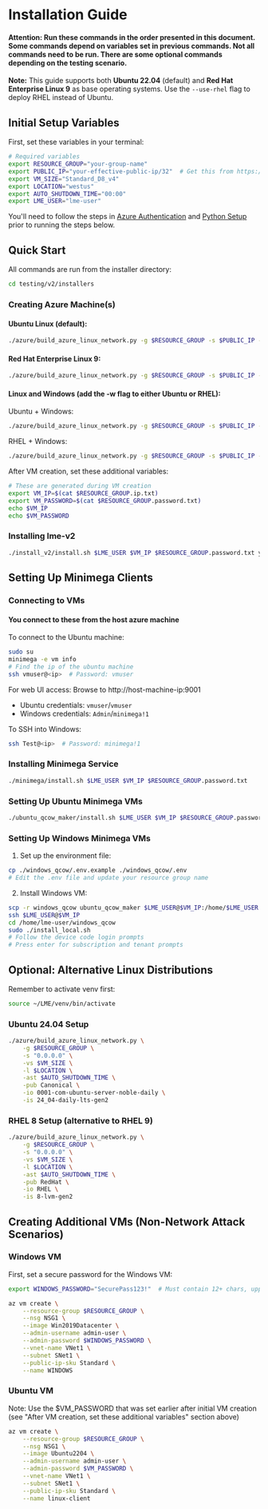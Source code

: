 # Installation Guide
#### Attention: Run these commands in the order presented in this document. Some commands depend on variables set in previous commands. Not all commands need to be run. There are some optional commands depending on the testing scenario.

**Note:** This guide supports both **Ubuntu 22.04** (default) and **Red Hat Enterprise Linux 9** as base operating systems. Use the `--use-rhel` flag to deploy RHEL instead of Ubuntu.

## Initial Setup Variables
First, set these variables in your terminal:

```bash
# Required variables
export RESOURCE_GROUP="your-group-name"
export PUBLIC_IP="your-effective-public-ip/32"  # Get this from https://www.whatismyip.com/
export VM_SIZE="Standard_D8_v4"
export LOCATION="westus"
export AUTO_SHUTDOWN_TIME="00:00"
export LME_USER="lme-user"
```

You'll need to follow the steps in [Azure Authentication](/testing/v2/installers/azure/build_azure_linux_network.md#authentication) and 
[Python Setup](/testing/v2/installers/azure/build_azure_linux_network.md#setup) prior to running the steps below.

## Quick Start
All commands are run from the installer directory:

```bash
cd testing/v2/installers
```

### Creating Azure Machine(s)

#### Ubuntu Linux (default):
```bash
./azure/build_azure_linux_network.py -g $RESOURCE_GROUP -s $PUBLIC_IP -vs $VM_SIZE -l $LOCATION -ast $AUTO_SHUTDOWN_TIME
```

#### Red Hat Enterprise Linux 9:
```bash
./azure/build_azure_linux_network.py -g $RESOURCE_GROUP -s $PUBLIC_IP -vs $VM_SIZE -l $LOCATION -ast $AUTO_SHUTDOWN_TIME --use-rhel
```

#### Linux and Windows (add the -w flag to either Ubuntu or RHEL):
Ubuntu + Windows:
```bash
./azure/build_azure_linux_network.py -g $RESOURCE_GROUP -s $PUBLIC_IP -vs $VM_SIZE -l $LOCATION -ast $AUTO_SHUTDOWN_TIME -w
```

RHEL + Windows:
```bash
./azure/build_azure_linux_network.py -g $RESOURCE_GROUP -s $PUBLIC_IP -vs $VM_SIZE -l $LOCATION -ast $AUTO_SHUTDOWN_TIME --use-rhel -w
```

After VM creation, set these additional variables:
```bash
# These are generated during VM creation
export VM_IP=$(cat $RESOURCE_GROUP.ip.txt)
export VM_PASSWORD=$(cat $RESOURCE_GROUP.password.txt)
echo $VM_IP
echo $VM_PASSWORD
```

### Installing lme-v2
```bash
./install_v2/install.sh $LME_USER $VM_IP $RESOURCE_GROUP.password.txt your-branch-name 
```

## Setting Up Minimega Clients

### Connecting to VMs

#### You connect to these from the host azure machine

To connect to the Ubuntu machine:
```bash
sudo su
minimega -e vm info
# Find the ip of the ubuntu machine
ssh vmuser@<ip>  # Password: vmuser
```

For web UI access: Browse to http://host-machine-ip:9001
- Ubuntu credentials: `vmuser`/`vmuser`
- Windows credentials: `Admin`/`minimega!1`

To SSH into Windows:
```bash
ssh Test@<ip>  # Password: minimega!1
```

### Installing Minimega Service
```bash
./minimega/install.sh $LME_USER $VM_IP $RESOURCE_GROUP.password.txt
```

### Setting Up Ubuntu Minimega VMs
```bash
./ubuntu_qcow_maker/install.sh $LME_USER $VM_IP $RESOURCE_GROUP.password.txt
```

### Setting Up Windows Minimega VMs
1. Set up the environment file:
```bash
cp ./windows_qcow/.env.example ./windows_qcow/.env
# Edit the .env file and update your resource group name
```

2. Install Windows VM:
```bash
scp -r windows_qcow ubuntu_qcow_maker $LME_USER@$VM_IP:/home/$LME_USER
ssh $LME_USER@$VM_IP 
cd /home/lme-user/windows_qcow
sudo ./install_local.sh
# Follow the device code login prompts
# Press enter for subscription and tenant prompts
```

## Optional: Alternative Linux Distributions

Remember to activate venv first:
```bash
source ~/LME/venv/bin/activate
```

### Ubuntu 24.04 Setup
```bash
./azure/build_azure_linux_network.py \
    -g $RESOURCE_GROUP \
    -s "0.0.0.0" \
    -vs $VM_SIZE \
    -l $LOCATION \
    -ast $AUTO_SHUTDOWN_TIME \
    -pub Canonical \
    -io 0001-com-ubuntu-server-noble-daily \
    -is 24_04-daily-lts-gen2
```

### RHEL 8 Setup (alternative to RHEL 9)
```bash
./azure/build_azure_linux_network.py \
    -g $RESOURCE_GROUP \
    -s "0.0.0.0" \
    -vs $VM_SIZE \
    -l $LOCATION \
    -ast $AUTO_SHUTDOWN_TIME \
    -pub RedHat \
    -io RHEL \
    -is 8-lvm-gen2
```

## Creating Additional VMs (Non-Network Attack Scenarios)

### Windows VM
First, set a secure password for the Windows VM:
```bash
export WINDOWS_PASSWORD="SecurePass123!"  # Must contain 12+ chars, uppercase, lowercase, numbers, and symbols
```
```bash
az vm create \
    --resource-group $RESOURCE_GROUP \
    --nsg NSG1 \
    --image Win2019Datacenter \
    --admin-username admin-user \
    --admin-password $WINDOWS_PASSWORD \
    --vnet-name VNet1 \
    --subnet SNet1 \
    --public-ip-sku Standard \
    --name WINDOWS
```

### Ubuntu VM
Note: Use the $VM_PASSWORD that was set earlier after initial VM creation (see "After VM creation, set these additional variables" section above)
```bash
az vm create \
    --resource-group $RESOURCE_GROUP \
    --nsg NSG1 \
    --image Ubuntu2204 \
    --admin-username admin-user \
    --admin-password $VM_PASSWORD \
    --vnet-name VNet1 \
    --subnet SNet1 \
    --public-ip-sku Standard \
    --name linux-client
```